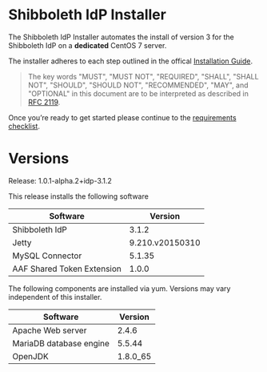 ---
---

# Shibboleth IdP Installer

The Shibboleth IdP Installer automates the install of version 3 for the Shibboleth IdP on a **dedicated** CentOS 7 server.

The installer adheres to each step outlined in the offical [Installation Guide](https://wiki.shibboleth.net/confluence/display/IDP30/Installation).

> The key words "MUST", "MUST NOT", "REQUIRED", "SHALL",
> "SHALL NOT", "SHOULD", "SHOULD NOT", "RECOMMENDED",  "MAY", and "OPTIONAL"
> in this document are to be interpreted as described in [RFC 2119](https://www.ietf.org/rfc/rfc2119.txt).

Once you’re ready to get started please continue to the [requirements checklist](requirements-checklist.html).

# Versions

Release: 1.0.1-alpha.2+idp-3.1.2

This release installs the following software

| Software | Version |
| -------- | ------- |
| Shibboleth IdP | 3.1.2 |
| Jetty | 9.210.v20150310 |
| MySQL Connector | 5.1.35 |
| AAF Shared Token Extension | 1.0.0 |

The following components are installed via yum. Versions may vary independent of this installer.

| Software | Version |
|--------- | ------- |
| Apache Web server | 2.4.6 |
| MariaDB database engine | 5.5.44 |
| OpenJDK | 1.8.0_65 |